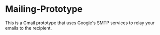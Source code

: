 # Mailing-Prototype
This is a Gmail prototype that uses Google's SMTP services to relay your emails to the recipient. 
